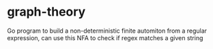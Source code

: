 # graph-theory
Go program to build a non-deterministic finite automiton from a regular expression, can use this NFA to check if regex matches a given string
